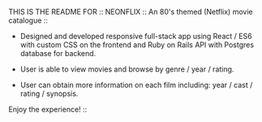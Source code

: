 THIS IS THE README FOR :: NEONFLIX ::
An 80's themed (Netflix) movie catalogue ::

+ Designed and developed responsive full-stack app using React / ES6 with
custom CSS on the frontend and Ruby on Rails API with Postgres database for backend.

+ User is able to view movies and browse by genre / year / rating. 
+ User can obtain more information on each film including: year / cast / rating / synopsis.

Enjoy the experience! ::
